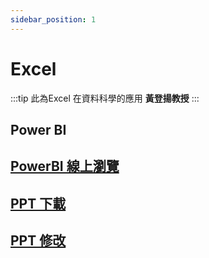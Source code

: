 ```yaml
---
sidebar_position: 1
---
```


Excel
===
:::tip
此為Excel 在資料科學的應用 **黃登揚教授**
:::
## Power BI

## [PowerBI 線上瀏覽](https://brid.gq/p)

## [PPT 下載](https://brid.gq/ex)

## [PPT 修改](https://brid.gq/finalppt)
